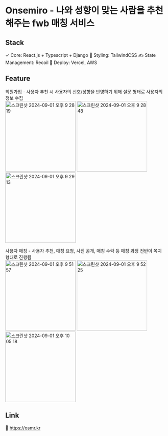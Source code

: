 # Onsemiro - 나와 성향이 맞는 사람을 추천해주는 fwb 매칭 서비스

## Stack
✓ Core: React.js + Typescript + Django
🎨 Styling: TailwindCSS
✍️ State Management: Recoil
🚀 Deploy: Vercel, AWS

## Feature
회원가입 - 사용자 추천 시 사용자의 선호/성향을 반영하기 위해 설문 형태로 사용자의 정보 수집 <br/>
<img width="220" alt="스크린샷 2024-09-01 오후 9 28 19" src="https://github.com/user-attachments/assets/9fe785f5-3c32-49a1-9cbd-ad8640af1f3f">
<img width="220" alt="스크린샷 2024-09-01 오후 9 28 48" src="https://github.com/user-attachments/assets/eb41ecf1-a017-4803-8de7-4d62b9957908">
<img width="220" alt="스크린샷 2024-09-01 오후 9 29 13" src="https://github.com/user-attachments/assets/cc81178c-5f5e-4d2c-b204-8625a5001644">

사용자 매칭 - 사용자 추천, 매칭 요청, 사진 공개, 매칭 수락 등 매칭 과정 전반이 쪽지 형태로 진행됨 <br/>
<img width="220" alt="스크린샷 2024-09-01 오후 9 51 57" src="https://github.com/user-attachments/assets/917fbd56-d734-4106-8c10-d750fa179d9f">
<img width="220" alt="스크린샷 2024-09-01 오후 9 52 25" src="https://github.com/user-attachments/assets/365aa7e6-785d-4d4b-b0b4-0aaf22fc44bd">
<img width="220" alt="스크린샷 2024-09-01 오후 10 05 18" src="https://github.com/user-attachments/assets/929808d3-83c2-4ca8-83fb-65719426d431">

## Link
🔗 https://osmr.kr
